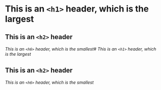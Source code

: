 # This is an `<h1>` header, which is the largest

## This is an `<h2>` header

###### This is an `<h6>` header, which is the smallest# This is an `<h1>` header, which is the largest

## This is an `<h2>` header

###### This is an `<h6>` header, which is the smallest

